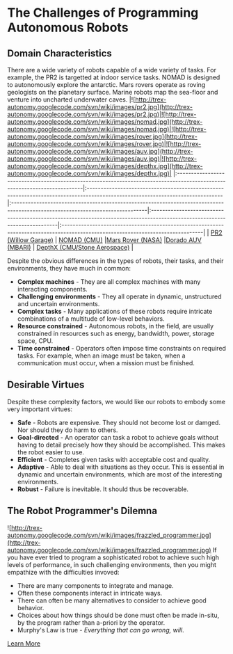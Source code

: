 # The Challenges of Programming Autonomous Robots #
## Domain Characteristics ##
There are a wide variety of robots capable of a wide variety of tasks. For example, the PR2 is targetted at indoor service tasks. NOMAD is designed to autonomously explore the antarctic. Mars rovers operate as roving geologists on the planetary surface. Marine robots map the sea-floor and venture into uncharted underwater caves.
|![http://trex-autonomy.googlecode.com/svn/wiki/images/pr2.jpg](http://trex-autonomy.googlecode.com/svn/wiki/images/pr2.jpg)|![http://trex-autonomy.googlecode.com/svn/wiki/images/nomad.jpg](http://trex-autonomy.googlecode.com/svn/wiki/images/nomad.jpg)|![http://trex-autonomy.googlecode.com/svn/wiki/images/rover.jpg](http://trex-autonomy.googlecode.com/svn/wiki/images/rover.jpg)|![http://trex-autonomy.googlecode.com/svn/wiki/images/auv.jpg](http://trex-autonomy.googlecode.com/svn/wiki/images/auv.jpg)|![http://trex-autonomy.googlecode.com/svn/wiki/images/depthx.jpg](http://trex-autonomy.googlecode.com/svn/wiki/images/depthx.jpg)|
|:--------------------------------------------------------------------------------------------------------------------------|:------------------------------------------------------------------------------------------------------------------------------|:------------------------------------------------------------------------------------------------------------------------------|:--------------------------------------------------------------------------------------------------------------------------|:--------------------------------------------------------------------------------------------------------------------------------|
| [PR2 (Willow Garage)](http://www.willowgarage.com/pages/robots/pr2-overview)                                              | [NOMAD (CMU)](http://www.frc.ri.cmu.edu/projects/meteorobot2000/)                                                             |[Mars Rover (NASA)](http://marsrovers.nasa.gov/overview/)                                                                      |[Dorado AUV (MBARI)](http://www.mbari.org/auv/MappingAUV/)                                                                 | [DepthX (CMU/Stone Aerospace)](http://www.frc.ri.cmu.edu/depthx/)                                                               |

Despite the obvious differences in the types of robots, their tasks, and their environments, they have much in common:
  * **Complex machines** - They are all complex machines with many interacting components.
  * **Challenging environments** - They all operate in dynamic, unstructured and uncertain environments.
  * **Complex tasks** - Many applications of these robots require intricate combinations of a multitude of low-level behaviors.
  * **Resource constrained** - Autonomous robots, in the field, are usually constrained in resources such as energy, bandwidth, power, storage space, CPU.
  * **Time constrained** - Operators often impose time constraints on required tasks. For example, when an image must be taken, when a communication must occur, when a mission must be finished.

## Desirable Virtues ##
Despite these complexity factors, we would like our robots to embody some very important virtues:
  * **Safe** - Robots are expensive. They should not become lost or damged. Nor should they do harm to others.
  * **Goal-directed** - An operator can task a robot to achieve goals without having to detail precisely how they should be accomplished. This makes the robot easier to use.
  * **Efficient** - Completes given tasks with acceptable cost and quality.
  * **Adaptive** - Able to deal with situations as they occur. This is essential in dynamic and uncertain environments, which are most of the interesting environments.
  * **Robust** - Failure is inevitable. It should thus be recoverable.

## The Robot Programmer's Dilemna ##
![http://trex-autonomy.googlecode.com/svn/wiki/images/frazzled_programmer.jpg](http://trex-autonomy.googlecode.com/svn/wiki/images/frazzled_programmer.jpg)
If you have ever tried to program a sophisticated robot to achieve such high levels of performance, in such challenging environments, then you might empathize with the difficulties invoved:
  * There are many components to integrate and manage.
  * Often these components interact in intricate ways.
  * There can often be many alternatives to consider to achieve good behavior.
  * Choices about how things should be done must often be made in-situ, by the program rather than a-priori by the operator.
  * Murphy's Law is true - _Everything that can go wrong, will_.

[Learn More](http://code.google.com/p/trex-autonomy/wiki/LearnMore)